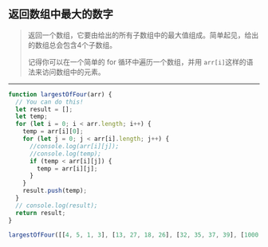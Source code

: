 ## 返回数组中最大的数字

> 返回一个数组，它要由给出的所有子数组中的最大值组成。简单起见，给出的数组总会包含4个子数组。
>
> 记得你可以在一个简单的 for 循环中遍历一个数组，并用 `arr[i]`这样的语法来访问数组中的元素。
>

---

```js
function largestOfFour(arr) {
  // You can do this!
  let result = [];
  let temp;
  for (let i = 0; i < arr.length; i++) {
    temp = arr[i][0];
    for (let j = 0; j < arr[i].length; j++) {
      //console.log(arr[i][j]);
      //console.log(temp);
      if (temp < arr[i][j]) {
        temp = arr[i][j];
      }
    }
    result.push(temp);
  }
  // console.log(result);
  return result;
}

largestOfFour([[4, 5, 1, 3], [13, 27, 18, 26], [32, 35, 37, 39], [1000, 1001, 857, 1]]);
```


